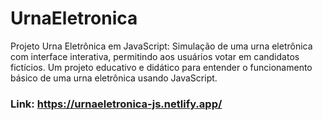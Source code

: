 # UrnaEletronica

Projeto Urna Eletrônica em JavaScript: Simulação de uma urna eletrônica com interface interativa, permitindo aos usuários votar em candidatos fictícios. Um projeto educativo e didático para entender o funcionamento básico de uma urna eletrônica usando JavaScript.

### Link: https://urnaeletronica-js.netlify.app/
